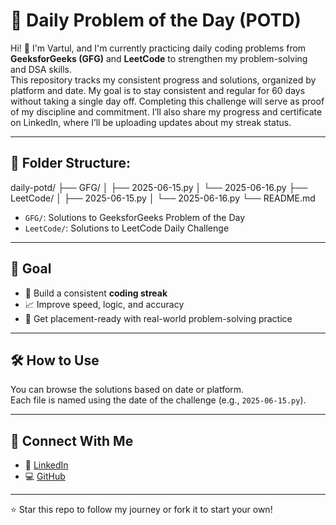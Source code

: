 # 🧠 Daily Problem of the Day (POTD)

Hi! 👋 I'm Vartul, and I'm currently practicing daily coding problems from **GeeksforGeeks (GFG)** and **LeetCode** to strengthen my problem-solving and DSA skills.  
This repository tracks my consistent progress and solutions, organized by platform and date.
My goal is to stay consistent and regular for 60 days without taking a single day off. 
Completing this challenge will serve as proof of my discipline and commitment.
I’ll also share my progress and certificate on LinkedIn, where I’ll be uploading updates about my streak status.

---

## 📁 Folder Structure:

daily-potd/
├── GFG/
│ ├── 2025-06-15.py
│ └── 2025-06-16.py
├── LeetCode/
│ ├── 2025-06-15.py
│ └── 2025-06-16.py
└── README.md

- `GFG/`: Solutions to GeeksforGeeks Problem of the Day
- `LeetCode/`: Solutions to LeetCode Daily Challenge

---

## 🚀 Goal

- 📅 Build a consistent **coding streak**
- 📈 Improve speed, logic, and accuracy
- 🧩 Get placement-ready with real-world problem-solving practice

---

## 🛠️ How to Use

You can browse the solutions based on date or platform.  
Each file is named using the date of the challenge (e.g., `2025-06-15.py`).

---

## 🔗 Connect With Me

- 💼 [LinkedIn](https://www.linkedin.com/in/vartulChanana)
- 💻 [GitHub](https://github.com/vartulChanana)

---

⭐️ Star this repo to follow my journey or fork it to start your own!


